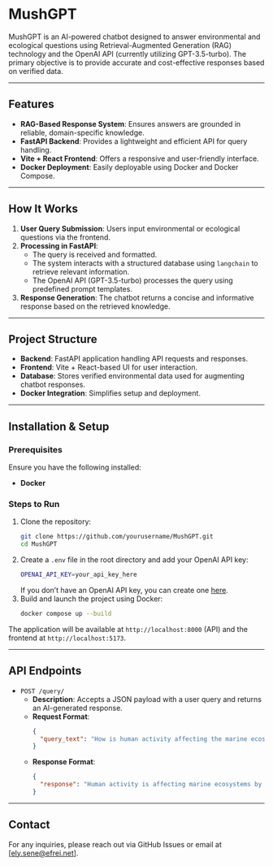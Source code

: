 # MushGPT

MushGPT is an AI-powered chatbot designed to answer environmental and ecological questions using Retrieval-Augmented Generation (RAG) technology and the OpenAI API (currently utilizing GPT-3.5-turbo). The primary objective is to provide accurate and cost-effective responses based on verified data.

---

## Features
- **RAG-Based Response System**: Ensures answers are grounded in reliable, domain-specific knowledge.
- **FastAPI Backend**: Provides a lightweight and efficient API for query handling.
- **Vite + React Frontend**: Offers a responsive and user-friendly interface.
- **Docker Deployment**: Easily deployable using Docker and Docker Compose.

---

## How It Works
1. **User Query Submission**: Users input environmental or ecological questions via the frontend.
2. **Processing in FastAPI**:
   - The query is received and formatted.
   - The system interacts with a structured database using `langchain` to retrieve relevant information.
   - The OpenAI API (GPT-3.5-turbo) processes the query using predefined prompt templates.
3. **Response Generation**: The chatbot returns a concise and informative response based on the retrieved knowledge.

---

## Project Structure
- **Backend**: FastAPI application handling API requests and responses.
- **Frontend**: Vite + React-based UI for user interaction.
- **Database**: Stores verified environmental data used for augmenting chatbot responses.
- **Docker Integration**: Simplifies setup and deployment.

---

## Installation & Setup
### Prerequisites
Ensure you have the following installed:
- **Docker**

### Steps to Run
1. Clone the repository:
   ```sh
   git clone https://github.com/yourusername/MushGPT.git
   cd MushGPT
   ```
2. Create a `.env` file in the root directory and add your OpenAI API key:
   ```sh
   OPENAI_API_KEY=your_api_key_here
   ```
   If you don’t have an OpenAI API key, you can create one [here](https://platform.openai.com/api-keys).
3. Build and launch the project using Docker:
   ```sh
   docker compose up --build
   ```

The application will be available at `http://localhost:8000` (API) and the frontend at `http://localhost:5173`.

---

## API Endpoints
- `POST /query/`
  - **Description**: Accepts a JSON payload with a user query and returns an AI-generated response.
  - **Request Format**:
    ```json
    {
      "query_text": "How is human activity affecting the marine ecosystems?"
    }
    ```
  - **Response Format**:
    ```json
    {
      "response": "Human activity is affecting marine ecosystems by causing pollution, overfishing, and ocean acidification. [...]"
    }
    ```

---

## Contact
For any inquiries, please reach out via GitHub Issues or email at [ely.sene@efrei.net].

